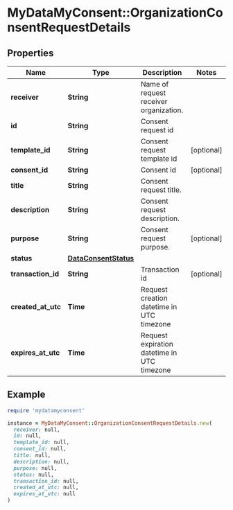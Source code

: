 # MyDataMyConsent::OrganizationConsentRequestDetails

## Properties

| Name | Type | Description | Notes |
| ---- | ---- | ----------- | ----- |
| **receiver** | **String** | Name of request receiver organization. |  |
| **id** | **String** | Consent request id |  |
| **template_id** | **String** | Consent request template id | [optional] |
| **consent_id** | **String** | Consent id | [optional] |
| **title** | **String** | Consent request title. |  |
| **description** | **String** | Consent request description. |  |
| **purpose** | **String** | Consent request purpose. | [optional] |
| **status** | [**DataConsentStatus**](DataConsentStatus.md) |  |  |
| **transaction_id** | **String** | Transaction id | [optional] |
| **created_at_utc** | **Time** | Request creation datetime in UTC timezone |  |
| **expires_at_utc** | **Time** | Request expiration datetime in UTC timezone |  |

## Example

```ruby
require 'mydatamyconsent'

instance = MyDataMyConsent::OrganizationConsentRequestDetails.new(
  receiver: null,
  id: null,
  template_id: null,
  consent_id: null,
  title: null,
  description: null,
  purpose: null,
  status: null,
  transaction_id: null,
  created_at_utc: null,
  expires_at_utc: null
)
```

